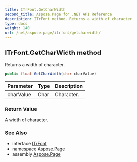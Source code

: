 ```yaml
---
title: ITrFont.GetCharWidth
second_title: Aspose.Page for .NET API Reference
description: ITrFont method. Returns a width of character
type: docs
weight: 140
url: /net/aspose.page/itrfont/getcharwidth/
---
```

## ITrFont.GetCharWidth method

Returns a width of character.

```csharp
public float GetCharWidth(char charValue)
```

| Parameter | Type | Description |
| --- | --- | --- |
| charValue | Char | Character. |

### Return Value

A width of character.

### See Also

* interface [ITrFont](../)
* namespace [Aspose.Page](../../itrfont/)
* assembly [Aspose.Page](../../../)



